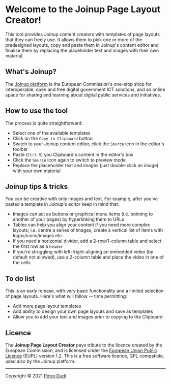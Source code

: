# Welcome to the Joinup Page Layout Creator!

This tool provides Joinup content creators with templates of page layouts that they can freely use. It allows them to pick one or more of the predesigned layouts, copy and paste them in Joinup's content editor and finalise them by replacing the placeholder text and images with their own material.

## What's Joinup?

The [Joinup platform](https://joinup.ec.europa.eu) is the European Commission's one-stop shop for interoperable, open and free digital government ICT solutions, and an online space for sharing and learning about digital public services and initiatives.

## How to use the tool

The process is quite straightforward:

- Select one of the available templates
- Click on the `Copy to Clipboard` button
- Switch to your Joinup content editor, click the `Source` icon in the editor's toolbar
- Paste (`Ctrl-V`) you Clipboard's content in the editor's box
- Click the `Source` icon again to switch to preview mode
- Replace the placeholder text and images (just double-click an image) with your own material

## Joinup tips & tricks

You can be creative with only images and text. For example, after you've pasted a template in Joinup's editor keep in mind that:

- Images can act as buttons or graphical menu items (i.e. pointing to another of your pages) by hyperlinking them to URLs
- Tables can help you align your content if you need more complex layouts; i.e. centre a series of images, create a vertical list of items with logos/icons/images etc.
- If you need a horizontal divider, add a 2-row/1-column table and select the first row as a `header`
- If you're struggling with left-/right-aligning an embedded video (by default not allowed), use a 2-column table and place the video in one of the cells

## To do list

This is an early release, with very basic functionality and a limited selection of page layouts. Here's what will follow -- time permitting:

- Add more page layout templates
- Add ability to design your own page layouts and save as templates
- Allow you to add your text and images prior to copying to the Clipboard

## Licence

The **Joinup Page Layout Creator** pays tribute to the licence created by the European Commission, and is licensed under the [European Union Public Licence](https://joinup.ec.europa.eu/collection/eupl/introduction-eupl-licence) (EUPL) version 1.2. This is a free software licence, GPL compatible, used also by the Joinup platform.

---

Copyright © 2021 [Petro Dudi](https://www.linkedin.com/in/pdudis)
